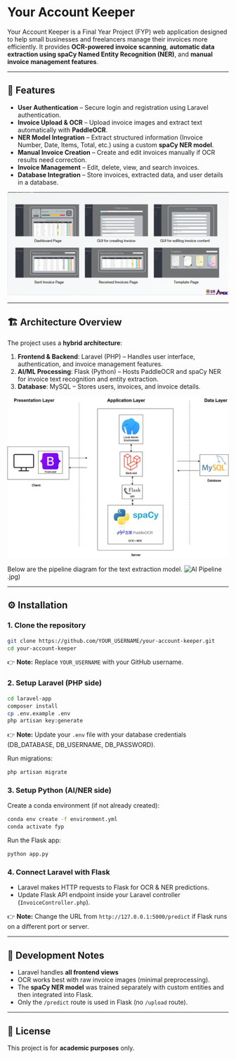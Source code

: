 # Your Account Keeper

Your Account Keeper is a Final Year Project (FYP) web application designed to help small businesses and freelancers manage their invoices more efficiently. It provides **OCR-powered invoice scanning**, **automatic data extraction using spaCy Named Entity Recognition (NER)**, and **manual invoice management features**.

---

## 🚀 Features

- **User Authentication** – Secure login and registration using Laravel authentication.
- **Invoice Upload & OCR** – Upload invoice images and extract text automatically with **PaddleOCR**.
- **NER Model Integration** – Extract structured information (Invoice Number, Date, Items, Total, etc.) using a custom **spaCy NER model**.
- **Manual Invoice Creation** – Create and edit invoices manually if OCR results need correction.
- **Invoice Management** – Edit, delete, view, and search invoices.
- **Database Integration** – Store invoices, extracted data, and user details in a database.

![UI](images/gui.png)

---

## 🏗️ Architecture Overview

The project uses a **hybrid architecture**:

1. **Frontend & Backend**: Laravel (PHP) – Handles user interface, authentication, and invoice management features.  
2. **AI/ML Processing**: Flask (Python) – Hosts PaddleOCR and spaCy NER for invoice text recognition and entity extraction.  
3. **Database**: MySQL – Stores users, invoices, and invoice details.  

![Architecture](images/archi_final.jpg)

Below are the pipeline diagram for the text extraction model.
![AI Pipeline](images/AI_new_updated).jpg)

---

## ⚙️ Installation

### 1. Clone the repository
```bash
git clone https://github.com/YOUR_USERNAME/your-account-keeper.git
cd your-account-keeper
```

👉 **Note:** Replace `YOUR_USERNAME` with your GitHub username.

### 2. Setup Laravel (PHP side)
```bash
cd laravel-app
composer install
cp .env.example .env
php artisan key:generate
```

👉 **Note:** Update your `.env` file with your database credentials (DB_DATABASE, DB_USERNAME, DB_PASSWORD).

Run migrations:
```bash
php artisan migrate
```

### 3. Setup Python (AI/NER side)
Create a conda environment (if not already created):
```bash
conda env create -f environment.yml
conda activate fyp
```

Run the Flask app:
```bash
python app.py
```

### 4. Connect Laravel with Flask
- Laravel makes HTTP requests to Flask for OCR & NER predictions.  
- Update Flask API endpoint inside your Laravel controller (`InvoiceController.php`).  

👉 **Note:** Change the URL from `http://127.0.0.1:5000/predict` if Flask runs on a different port or server.

---


## 📝 Development Notes

- Laravel handles **all frontend views** 
- OCR works best with raw invoice images (minimal preprocessing).
- The **spaCy NER model** was trained separately with custom entities and then integrated into Flask.
- Only the `/predict` route is used in Flask (no `/upload` route).

---


## 📜 License

This project is for **academic purposes** only.  

